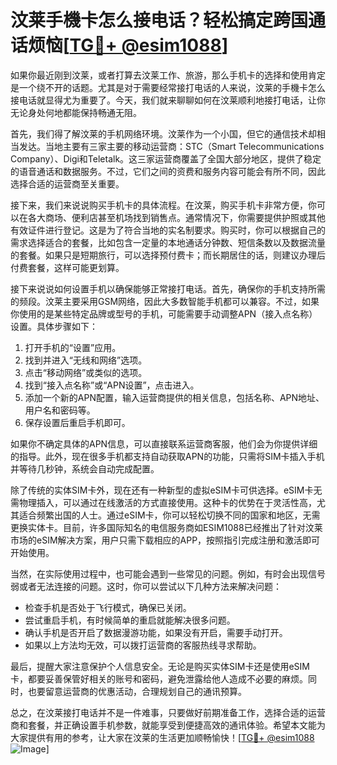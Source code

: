 # 汶莱手機卡怎么接电话？轻松搞定跨国通话烦恼[[TG💪+ @esim1088](https://t.me/s/esim1088)]

如果你最近刚到汶莱，或者打算去汶莱工作、旅游，那么手机卡的选择和使用肯定是一个绕不开的话题。尤其是对于需要经常接打电话的人来说，汶莱的手機卡怎么接电话就显得尤为重要了。今天，我们就来聊聊如何在汶莱顺利地接打电话，让你无论身处何地都能保持畅通无阻。

首先，我们得了解汶莱的手机网络环境。汶莱作为一个小国，但它的通信技术却相当发达。当地主要有三家主要的移动运营商：STC（Smart Telecommunications Company）、Digi和Teletalk。这三家运营商覆盖了全国大部分地区，提供了稳定的语音通话和数据服务。不过，它们之间的资费和服务内容可能会有所不同，因此选择合适的运营商至关重要。

接下来，我们来说说购买手机卡的具体流程。在汶莱，购买手机卡非常方便，你可以在各大商场、便利店甚至机场找到销售点。通常情况下，你需要提供护照或其他有效证件进行登记。这是为了符合当地的实名制要求。购买时，你可以根据自己的需求选择适合的套餐，比如包含一定量的本地通话分钟数、短信条数以及数据流量的套餐。如果只是短期旅行，可以选择预付费卡；而长期居住的话，则建议办理后付费套餐，这样可能更划算。

接下来说说如何设置手机以确保能够正常接打电话。首先，确保你的手机支持所需的频段。汶莱主要采用GSM网络，因此大多数智能手机都可以兼容。不过，如果你使用的是某些特定品牌或型号的手机，可能需要手动调整APN（接入点名称）设置。具体步骤如下：

1. 打开手机的“设置”应用。
2. 找到并进入“无线和网络”选项。
3. 点击“移动网络”或类似的选项。
4. 找到“接入点名称”或“APN设置”，点击进入。
5. 添加一个新的APN配置，输入运营商提供的相关信息，包括名称、APN地址、用户名和密码等。
6. 保存设置后重启手机即可。

如果你不确定具体的APN信息，可以直接联系运营商客服，他们会为你提供详细的指导。此外，现在很多手机都支持自动获取APN的功能，只需将SIM卡插入手机并等待几秒钟，系统会自动完成配置。

除了传统的实体SIM卡外，现在还有一种新型的虚拟eSIM卡可供选择。eSIM卡无需物理插入，可以通过在线激活的方式直接使用。这种卡的优势在于灵活性高，尤其适合频繁出国的人士。通过eSIM卡，你可以轻松切换不同的国家和地区，无需更换实体卡。目前，许多国际知名的电信服务商如ESIM1088已经推出了针对汶莱市场的eSIM解决方案，用户只需下载相应的APP，按照指引完成注册和激活即可开始使用。

当然，在实际使用过程中，也可能会遇到一些常见的问题。例如，有时会出现信号弱或者无法连接的问题。这时，你可以尝试以下几种方法来解决问题：

- 检查手机是否处于飞行模式，确保已关闭。
- 尝试重启手机，有时候简单的重启就能解决很多问题。
- 确认手机是否开启了数据漫游功能，如果没有开启，需要手动打开。
- 如果以上方法均无效，可以拨打运营商的客服热线寻求帮助。

最后，提醒大家注意保护个人信息安全。无论是购买实体SIM卡还是使用eSIM卡，都要妥善保管好相关的账号和密码，避免泄露给他人造成不必要的麻烦。同时，也要留意运营商的优惠活动，合理规划自己的通讯预算。

总之，在汶莱接打电话并不是一件难事，只要做好前期准备工作，选择合适的运营商和套餐，并正确设置手机参数，就能享受到便捷高效的通讯体验。希望本文能为大家提供有用的参考，让大家在汶莱的生活更加顺畅愉快！[[TG💪+ @esim1088](https://t.me/s/esim1088) ![Image](https://i.postimg.cc/4NQfJmqS/Snipaste-2025-05-13-00-14-12.png)]